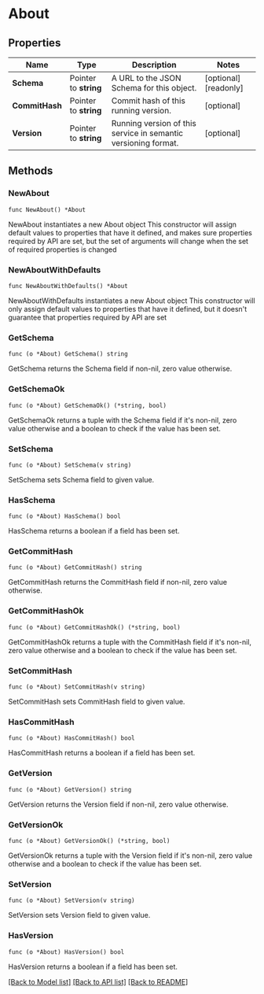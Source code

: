 # About

## Properties

Name | Type | Description | Notes
------------ | ------------- | ------------- | -------------
**Schema** | Pointer to **string** | A URL to the JSON Schema for this object. | [optional] [readonly] 
**CommitHash** | Pointer to **string** | Commit hash of this running version. | [optional] 
**Version** | Pointer to **string** | Running version of this service in semantic versioning format. | [optional] 

## Methods

### NewAbout

`func NewAbout() *About`

NewAbout instantiates a new About object
This constructor will assign default values to properties that have it defined,
and makes sure properties required by API are set, but the set of arguments
will change when the set of required properties is changed

### NewAboutWithDefaults

`func NewAboutWithDefaults() *About`

NewAboutWithDefaults instantiates a new About object
This constructor will only assign default values to properties that have it defined,
but it doesn't guarantee that properties required by API are set

### GetSchema

`func (o *About) GetSchema() string`

GetSchema returns the Schema field if non-nil, zero value otherwise.

### GetSchemaOk

`func (o *About) GetSchemaOk() (*string, bool)`

GetSchemaOk returns a tuple with the Schema field if it's non-nil, zero value otherwise
and a boolean to check if the value has been set.

### SetSchema

`func (o *About) SetSchema(v string)`

SetSchema sets Schema field to given value.

### HasSchema

`func (o *About) HasSchema() bool`

HasSchema returns a boolean if a field has been set.

### GetCommitHash

`func (o *About) GetCommitHash() string`

GetCommitHash returns the CommitHash field if non-nil, zero value otherwise.

### GetCommitHashOk

`func (o *About) GetCommitHashOk() (*string, bool)`

GetCommitHashOk returns a tuple with the CommitHash field if it's non-nil, zero value otherwise
and a boolean to check if the value has been set.

### SetCommitHash

`func (o *About) SetCommitHash(v string)`

SetCommitHash sets CommitHash field to given value.

### HasCommitHash

`func (o *About) HasCommitHash() bool`

HasCommitHash returns a boolean if a field has been set.

### GetVersion

`func (o *About) GetVersion() string`

GetVersion returns the Version field if non-nil, zero value otherwise.

### GetVersionOk

`func (o *About) GetVersionOk() (*string, bool)`

GetVersionOk returns a tuple with the Version field if it's non-nil, zero value otherwise
and a boolean to check if the value has been set.

### SetVersion

`func (o *About) SetVersion(v string)`

SetVersion sets Version field to given value.

### HasVersion

`func (o *About) HasVersion() bool`

HasVersion returns a boolean if a field has been set.


[[Back to Model list]](../README.md#documentation-for-models) [[Back to API list]](../README.md#documentation-for-api-endpoints) [[Back to README]](../README.md)


